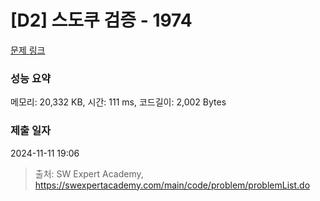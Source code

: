 # [D2] 스도쿠 검증 - 1974 

[문제 링크](https://swexpertacademy.com/main/code/problem/problemDetail.do?contestProbId=AV5Psz16AYEDFAUq) 

### 성능 요약

메모리: 20,332 KB, 시간: 111 ms, 코드길이: 2,002 Bytes

### 제출 일자

2024-11-11 19:06



> 출처: SW Expert Academy, https://swexpertacademy.com/main/code/problem/problemList.do